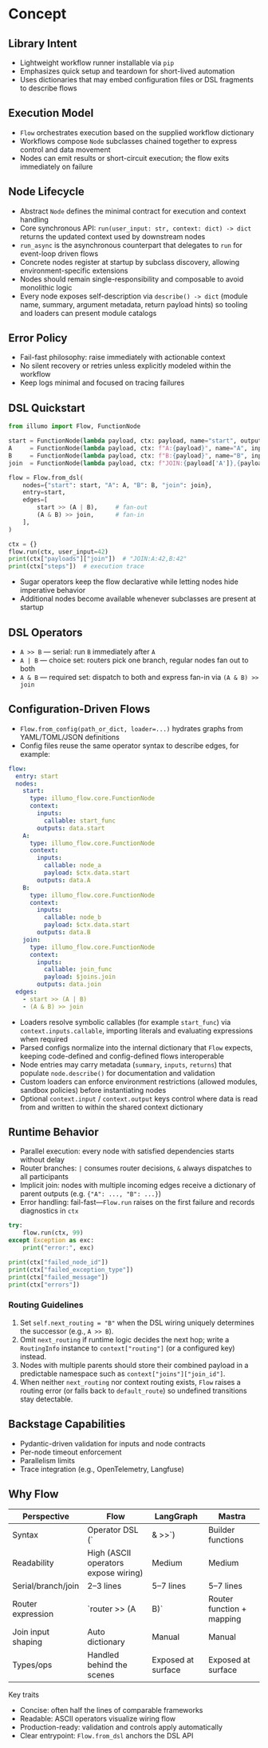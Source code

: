 # Concept

## Library Intent
- Lightweight workflow runner installable via `pip`
- Emphasizes quick setup and teardown for short-lived automation
- Uses dictionaries that may embed configuration files or DSL fragments to describe flows

## Execution Model
- `Flow` orchestrates execution based on the supplied workflow dictionary
- Workflows compose `Node` subclasses chained together to express control and data movement
- Nodes can emit results or short-circuit execution; the flow exits immediately on failure

## Node Lifecycle
- Abstract `Node` defines the minimal contract for execution and context handling
- Core synchronous API: `run(user_input: str, context: dict) -> dict` returns the updated context used by downstream nodes
- `run_async` is the asynchronous counterpart that delegates to `run` for event-loop driven flows
- Concrete nodes register at startup by subclass discovery, allowing environment-specific extensions
- Nodes should remain single-responsibility and composable to avoid monolithic logic
- Every node exposes self-description via `describe() -> dict` (module name, summary, argument metadata, return payload hints) so tooling and loaders can present module catalogs

## Error Policy
- Fail-fast philosophy: raise immediately with actionable context
- No silent recovery or retries unless explicitly modeled within the workflow
- Keep logs minimal and focused on tracing failures

## DSL Quickstart
```python
from illumo import Flow, FunctionNode

start = FunctionNode(lambda payload, ctx: payload, name="start", outputs="$ctx.data.start")
A     = FunctionNode(lambda payload, ctx: f"A:{payload}", name="A", inputs="$ctx.data.start", outputs="$ctx.data.A")
B     = FunctionNode(lambda payload, ctx: f"B:{payload}", name="B", inputs="$ctx.data.start", outputs="$ctx.data.B")
join  = FunctionNode(lambda payload, ctx: f"JOIN:{payload['A']},{payload['B']}", name="join", inputs="$joins.join", outputs="$ctx.data.join")

flow = Flow.from_dsl(
    nodes={"start": start, "A": A, "B": B, "join": join},
    entry=start,
    edges=[
        start >> (A | B),     # fan-out
        (A & B) >> join,      # fan-in
    ],
)

ctx = {}
flow.run(ctx, user_input=42)
print(ctx["payloads"]["join"])  # "JOIN:A:42,B:42"
print(ctx["steps"])  # execution trace
```
- Sugar operators keep the flow declarative while letting nodes hide imperative behavior
- Additional nodes become available whenever subclasses are present at startup

## DSL Operators
- `A >> B` — serial: run `B` immediately after `A`
- `A | B` — choice set: routers pick one branch, regular nodes fan out to both
- `A & B` — required set: dispatch to both and express fan-in via `(A & B) >> join`

## Configuration-Driven Flows
- `Flow.from_config(path_or_dict, loader=...)` hydrates graphs from YAML/TOML/JSON definitions
- Config files reuse the same operator syntax to describe edges, for example:

```yaml
flow:
  entry: start
  nodes:
    start:
      type: illumo_flow.core.FunctionNode
      context:
        inputs:
          callable: start_func
        outputs: data.start
    A:
      type: illumo_flow.core.FunctionNode
      context:
        inputs:
          callable: node_a
          payload: $ctx.data.start
        outputs: data.A
    B:
      type: illumo_flow.core.FunctionNode
      context:
        inputs:
          callable: node_b
          payload: $ctx.data.start
        outputs: data.B
    join:
      type: illumo_flow.core.FunctionNode
      context:
        inputs:
          callable: join_func
          payload: $joins.join
        outputs: data.join
  edges:
    - start >> (A | B)
    - (A & B) >> join
```
- Loaders resolve symbolic callables (for example `start_func`) via `context.inputs.callable`, importing literals and evaluating expressions when required
- Parsed configs normalize into the internal dictionary that `Flow` expects, keeping code-defined and config-defined flows interoperable
- Node entries may carry metadata (`summary`, `inputs`, `returns`) that populate `node.describe()` for documentation and validation
- Custom loaders can enforce environment restrictions (allowed modules, sandbox policies) before instantiating nodes
- Optional `context.input` / `context.output` keys control where data is read from and written to within the shared context dictionary

## Runtime Behavior
- Parallel execution: every node with satisfied dependencies starts without delay
- Router branches: `|` consumes router decisions, `&` always dispatches to all participants
- Implicit join: nodes with multiple incoming edges receive a dictionary of parent outputs (e.g. `{"A": ..., "B": ...}`)
- Error handling: fail-fast—`Flow.run` raises on the first failure and records diagnostics in `ctx`

```python
try:
    flow.run(ctx, 99)
except Exception as exc:
    print("error:", exc)

print(ctx["failed_node_id"])
print(ctx["failed_exception_type"])
print(ctx["failed_message"])
print(ctx["errors"])
```

### Routing Guidelines
1. Set `self.next_routing = "B"` when the DSL wiring uniquely determines the successor (e.g., `A >> B`).
2. Omit `next_routing` if runtime logic decides the next hop; write a `RoutingInfo` instance to `context["routing"]` (or a configured key) instead.
3. Nodes with multiple parents should store their combined payload in a predictable namespace such as `context["joins"]["join_id"]`.
4. When neither `next_routing` nor context routing exists, `Flow` raises a routing error (or falls back to `default_route`) so undefined transitions stay detectable.

## Backstage Capabilities
- Pydantic-driven validation for inputs and node contracts
- Per-node timeout enforcement
- Parallelism limits
- Trace integration (e.g., OpenTelemetry, Langfuse)

## Why Flow
| Perspective | Flow | LangGraph | Mastra |
| --- | --- | --- | --- |
| Syntax | Operator DSL (`| & >>`) | Builder functions | Builder functions |
| Readability | High (ASCII operators expose wiring) | Medium | Medium |
| Serial/branch/join | 2–3 lines | 5–7 lines | 5–7 lines |
| Router expression | `router >> (A | B)` | Router function + mapping | Router + mapping |
| Join input shaping | Auto dictionary | Manual | Manual |
| Types/ops | Handled behind the scenes | Exposed at surface | Exposed at surface |

Key traits
- Concise: often half the lines of comparable frameworks
- Readable: ASCII operators visualize wiring flow
- Production-ready: validation and controls apply automatically
- Clear entrypoint: `Flow.from_dsl` anchors the DSL API

